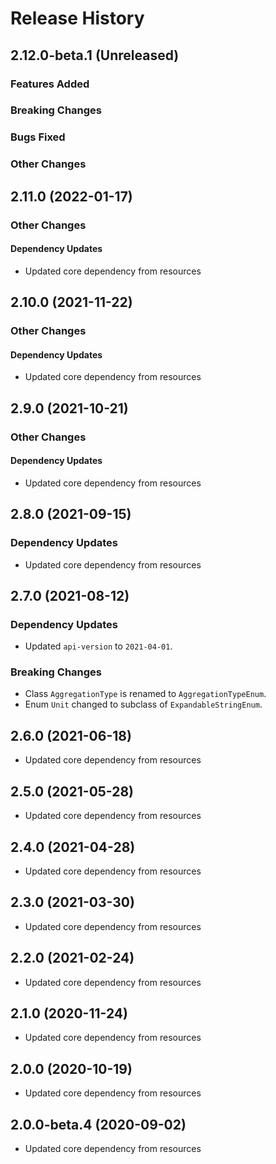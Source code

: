 # Release History

## 2.12.0-beta.1 (Unreleased)

### Features Added

### Breaking Changes

### Bugs Fixed

### Other Changes

## 2.11.0 (2022-01-17)

### Other Changes

#### Dependency Updates

- Updated core dependency from resources

## 2.10.0 (2021-11-22)

### Other Changes

#### Dependency Updates

- Updated core dependency from resources

## 2.9.0 (2021-10-21)

### Other Changes

#### Dependency Updates

- Updated core dependency from resources

## 2.8.0 (2021-09-15)

### Dependency Updates

- Updated core dependency from resources

## 2.7.0 (2021-08-12)

### Dependency Updates

- Updated `api-version` to `2021-04-01`.

### Breaking Changes

- Class `AggregationType` is renamed to `AggregationTypeEnum`.
- Enum `Unit` changed to subclass of `ExpandableStringEnum`.

## 2.6.0 (2021-06-18)

- Updated core dependency from resources

## 2.5.0 (2021-05-28)
- Updated core dependency from resources

## 2.4.0 (2021-04-28)

- Updated core dependency from resources

## 2.3.0 (2021-03-30)

- Updated core dependency from resources

## 2.2.0 (2021-02-24)

- Updated core dependency from resources

## 2.1.0 (2020-11-24)

- Updated core dependency from resources

## 2.0.0 (2020-10-19)

- Updated core dependency from resources

## 2.0.0-beta.4 (2020-09-02)

- Updated core dependency from resources
